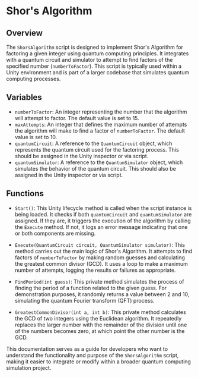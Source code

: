 # Shor's Algorithm

## Overview
The `ShorsAlgorithm` script is designed to implement Shor's Algorithm for factoring a given integer using quantum computing principles. It integrates with a quantum circuit and simulator to attempt to find factors of the specified number (`numberToFactor`). This script is typically used within a Unity environment and is part of a larger codebase that simulates quantum computing processes.

## Variables
- `numberToFactor`: An integer representing the number that the algorithm will attempt to factor. The default value is set to 15.
- `maxAttempts`: An integer that defines the maximum number of attempts the algorithm will make to find a factor of `numberToFactor`. The default value is set to 10.
- `quantumCircuit`: A reference to the `QuantumCircuit` object, which represents the quantum circuit used for the factoring process. This should be assigned in the Unity inspector or via script.
- `quantumSimulator`: A reference to the `QuantumSimulator` object, which simulates the behavior of the quantum circuit. This should also be assigned in the Unity inspector or via script.

## Functions
- `Start()`: This Unity lifecycle method is called when the script instance is being loaded. It checks if both `quantumCircuit` and `quantumSimulator` are assigned. If they are, it triggers the execution of the algorithm by calling the `Execute` method. If not, it logs an error message indicating that one or both components are missing.

- `Execute(QuantumCircuit circuit, QuantumSimulator simulator)`: This method carries out the main logic of Shor's Algorithm. It attempts to find factors of `numberToFactor` by making random guesses and calculating the greatest common divisor (GCD). It uses a loop to make a maximum number of attempts, logging the results or failures as appropriate.

- `FindPeriod(int guess)`: This private method simulates the process of finding the period of a function related to the given guess. For demonstration purposes, it randomly returns a value between 2 and 10, simulating the quantum Fourier transform (QFT) process.

- `GreatestCommonDivisor(int a, int b)`: This private method calculates the GCD of two integers using the Euclidean algorithm. It repeatedly replaces the larger number with the remainder of the division until one of the numbers becomes zero, at which point the other number is the GCD. 

This documentation serves as a guide for developers who want to understand the functionality and purpose of the `ShorsAlgorithm` script, making it easier to integrate or modify within a broader quantum computing simulation project.